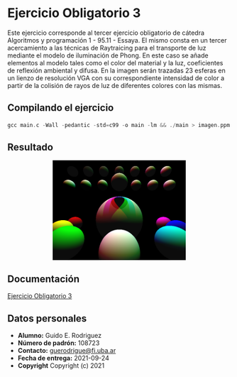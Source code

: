# Ejercicio Obligatorio 3

Este ejercicio corresponde al tercer ejercicio obligatorio de cátedra Algoritmos y programación 1 - 95.11 - Essaya.
El mismo consta en un tercer acercamiento a las técnicas de Raytraicing para el transporte de luz mediante el modelo de iluminación de Phong. En este caso se añade elementos al modelo tales como el color del material y la luz, coeficientes de reflexión ambiental y difusa.
En la imagen serán trazadas 23 esferas en un lienzo de resolución VGA con su correspondiente intensidad de color a partir de la colisión de rayos de luz de diferentes colores con las mismas.

## Compilando el ejercicio

``` c
gcc main.c -Wall -pedantic -std=c99 -o main -lm && ./main > imagen.ppm && convert imagen.ppm imagen.png
 ```

## Resultado

<p align="center" width="500">
   <img align="center" width="300" src="imagen.png" />
</p>

## Documentación
[Ejercicio Obligatorio 3](https://ejercicio-obligatorio-3.netlify.app/index.html)

## Datos personales

- **Alumno:** Guido E. Rodriguez
- **Número de padrón:** 108723
- **Contacto:** guerodrigue@fi.uba.ar
- **Fecha de entrega:** 2021-09-24
- **Copyright** Copyright (c) 2021